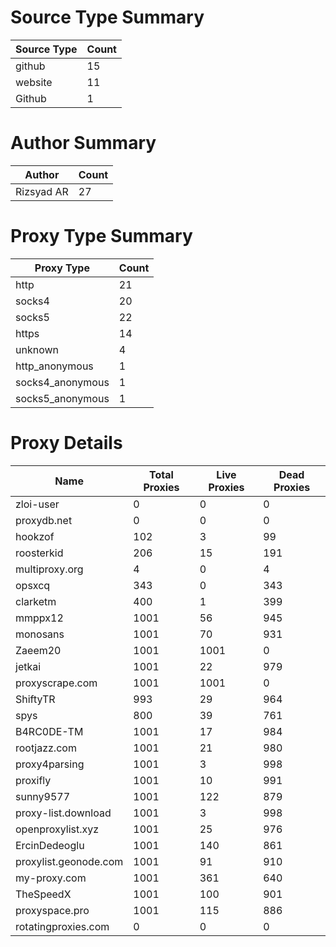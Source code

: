 # Source Type Summary

| Source Type | Count |
|-------------|-------|
| github | 15 |
| website | 11 |
| Github | 1 |


# Author Summary

| Author | Count |
|--------|-------|
| Rizsyad AR | 27 |


# Proxy Type Summary

| Proxy Type | Count |
|------------|-------|
| http | 21 |
| socks4 | 20 |
| socks5 | 22 |
| https | 14 |
| unknown | 4 |
| http_anonymous | 1 |
| socks4_anonymous | 1 |
| socks5_anonymous | 1 |


# Proxy Details

| Name | Total Proxies | Live Proxies | Dead Proxies |
|------|---------------|--------------|---------------|
| zloi-user | 0 | 0 | 0 |
| proxydb.net | 0 | 0 | 0 |
| hookzof | 102 | 3 | 99 |
| roosterkid | 206 | 15 | 191 |
| multiproxy.org | 4 | 0 | 4 |
| opsxcq | 343 | 0 | 343 |
| clarketm | 400 | 1 | 399 |
| mmppx12 | 1001 | 56 | 945 |
| monosans | 1001 | 70 | 931 |
| Zaeem20 | 1001 | 1001 | 0 |
| jetkai | 1001 | 22 | 979 |
| proxyscrape.com | 1001 | 1001 | 0 |
| ShiftyTR | 993 | 29 | 964 |
| spys | 800 | 39 | 761 |
| B4RC0DE-TM | 1001 | 17 | 984 |
| rootjazz.com | 1001 | 21 | 980 |
| proxy4parsing | 1001 | 3 | 998 |
| proxifly | 1001 | 10 | 991 |
| sunny9577 | 1001 | 122 | 879 |
| proxy-list.download | 1001 | 3 | 998 |
| openproxylist.xyz | 1001 | 25 | 976 |
| ErcinDedeoglu | 1001 | 140 | 861 |
| proxylist.geonode.com | 1001 | 91 | 910 |
| my-proxy.com | 1001 | 361 | 640 |
| TheSpeedX | 1001 | 100 | 901 |
| proxyspace.pro | 1001 | 115 | 886 |
| rotatingproxies.com | 0 | 0 | 0 |

